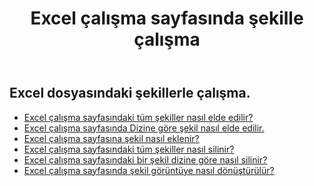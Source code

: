 ﻿---
title: Excel çalışma sayfasında şekille çalışma
second_title: Aspose.Cells Cloud Documen
linktitle: Şekil
type: docs
url: /tr/shapes/
aliases: [/working-with-shapes/,/working-with-images/]
keywords: Working with shape on an Excel workshee
description: Excel çalışma sayfasında şekille nasıl çalışılır? SDK çeşitli geliştirme dillerini destekler. Bunlar arasında Android, C#, Go, Java, NodeJS, Perl, PHP, Python, Ruby ve Swift bulunur
weight: 100
---
## Excel dosyasındaki şekillerle çalışma.

- [Excel çalışma sayfasındaki tüm şekiller nasıl elde edilir?](/cells/tr/shapes/get-all/)
- [Excel çalışma sayfasında Dizine göre şekil nasıl elde edilir.](/cells/tr/shapes/get/)
- [Excel çalışma sayfasına şekil nasıl eklenir?](/cells/tr/shapes/add/)
- [Excel çalışma sayfasındaki tüm şekiller nasıl silinir?](/cells/tr/shapes/clear/)
- [Excel çalışma sayfasındaki bir şekil dizine göre nasıl silinir?](/cells/tr/shapes/delete/)
- [Excel çalışma sayfasında şekil görüntüye nasıl dönüştürülür?](/cells/tr/shapes/conversion/)

